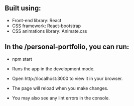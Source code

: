 ## Built using:

- Front-end library: React
- CSS framework: React-bootstrap
- CSS animations library: Animate.css

## In the /personal-portfolio, you can run:

- npm start
- Runs the app in the development mode.
- Open http://localhost:3000 to view it in your browser.

- The page will reload when you make changes.
- You may also see any lint errors in the console.
